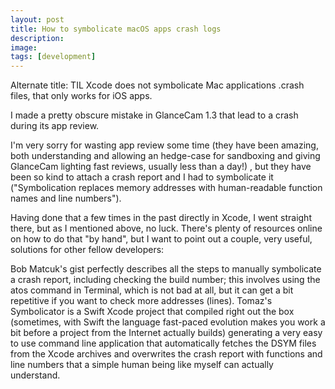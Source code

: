 ```yaml
---
layout: post
title: How to symbolicate macOS apps crash logs
description:
image:
tags: [development]
---
```

Alternate title: TIL Xcode does not symbolicate Mac applications .crash files, that only works for iOS apps.

I made a pretty obscure mistake in GlanceCam 1.3 that lead to a crash during its app review.

I'm very sorry for wasting app review some time (they have been amazing, both understanding and allowing an hedge-case for sandboxing and giving GlanceCam lighting fast reviews, usually less than a day!) , but they have been so kind to attach a crash report and I had to symbolicate it ("Symbolication replaces memory addresses with human-readable function names and line numbers").

Having done that a few times in the past directly in Xcode, I went straight there, but as I mentioned above, no luck. There's plenty of resources online on how to do that "by hand", but I want to point out a couple, very useful, solutions for other fellow developers:

Bob Matcuk's gist perfectly describes all the steps to manually symbolicate a crash report, including checking the build number; this involves using the atos command in Terminal, which is not bad at all, but it can get a bit repetitive if you want to check more addresses (lines).
Tomaz's Symbolicator is a Swift Xcode project that compiled right out the box (sometimes, with Swift the language fast-paced evolution makes you work a bit before a project from the Internet actually builds) generating a very easy to use command line application that automatically fetches the DSYM files from the Xcode archives and overwrites the crash report with functions and line numbers that a simple human being like myself can actually understand.